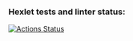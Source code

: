 ### Hexlet tests and linter status:
[![Actions Status](https://github.com/Andr3y-K/qa-engineer-project-85/actions/workflows/hexlet-check.yml/badge.svg)](https://github.com/Andr3y-K/qa-engineer-project-85/actions)